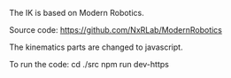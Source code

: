 The IK is based on Modern Robotics. 

Source code: https://github.com/NxRLab/ModernRobotics

The kinematics parts are changed to javascript.

To run the code:
cd ./src
npm run dev-https

